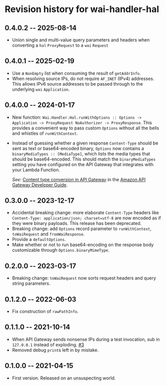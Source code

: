 # Revision history for wai-handler-hal

## 0.4.0.2 -- 2025-08-14

- Union single and multi-value query parameters and headers when
  converting a `hal` `ProxyRequest` to a `wai` `Request`

## 0.4.0.1 -- 2025-02-19

- Use a `NonEmpty` list when consuming the result of `getAddrInfo`.
- When resolving source IPs, do not require `AF_INET` (IPv4)
  addresses. This allows IPv6 source addresses to be passed through to
  the underlying `wai` `Application`.

## 0.4.0.0 -- 2024-01-17

- New function: `Wai.Handler.Hal.runWithOptions :: Options ->
  Application -> ProxyRequest NoAuthorizer -> ProxyResponse`. This
  provides a convenient way to pass custom `Options` without all the
  bells and whistles of `runWithContext`.

- Instead of guessing whether a given response `Content-Type` should
  be sent as text or base64-encoded binary, `Options` now contains a
  `binaryMediaTypes :: [MediaType]`, which lists the media types that
  should be base64-encoded. This should match the `binaryMediaTypes`
  setting you have configured on the API Gateway that integrates with
  your Lambda Function.

  _See:_ [Content type conversion in API
    Gateway](https://docs.aws.amazon.com/apigateway/latest/developerguide/api-gateway-payload-encodings-workflow.html)
    in the [Amazon API Gateway Developer
    Guide](https://docs.aws.amazon.com/apigateway/latest/developerguide/).

## 0.3.0.0 -- 2023-12-17

- Accidental breaking change: more elaborate `Content-Type` headers
  like `Content-Type: application/json; charset=utf-8` are now encoded
  as if they were binary payloads. This release has been deprecated.
- Breaking change: add `Options` record parameter to `runWithContext`,
  `toWaiRequest` and `fromWaiResponse`.
- Provide a `defaultOptions`.
- Make whether or not to run base64-encoding on the response body customizable
  through `Options.binaryMimeType`.

## 0.2.0.0 -- 2023-03-17

- Breaking change: `toWaiRequest` now sorts request headers and query string
  parameters.

## 0.1.2.0 -- 2022-06-03

- Fix construction of `rawPathInfo`.

## 0.1.1.0 -- 2021-10-14

- When API Gateway sends nonsense IPs during a test invocation, sub in
  `127.0.0.1` instead of exploding.
  [#3](https://github.com/bellroy/wai-handler-hal/issues/3)
- Removed debug `print`s left in by mistake.

## 0.1.0.0 -- 2021-04-15

- First version. Released on an unsuspecting world.
